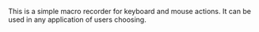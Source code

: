 This is a simple macro recorder for keyboard and mouse actions. It can be used in any application of users choosing.
